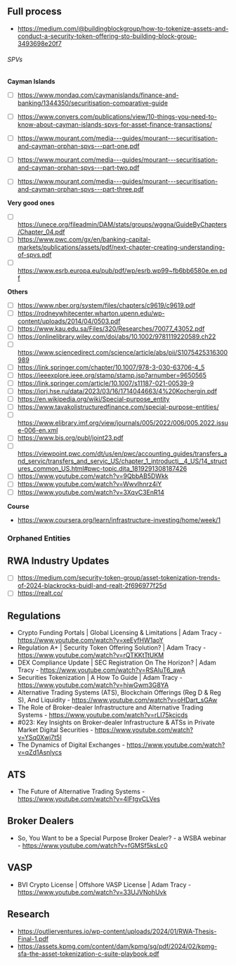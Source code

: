 ## Full process
- https://medium.com/@buildingblockgroup/how-to-tokenize-assets-and-conduct-a-security-token-offering-sto-building-block-group-3493698e20f7

###### SPVs
**Cayman Islands**
- [ ] https://www.mondaq.com/caymanislands/finance-and-banking/1344350/securitisation-comparative-guide
- [ ] https://www.conyers.com/publications/view/10-things-you-need-to-know-about-cayman-islands-spvs-for-asset-finance-transactions/
- [ ] https://www.mourant.com/media---guides/mourant---securitisation-and-cayman-orphan-spvs---part-one.pdf
- [ ] https://www.mourant.com/media---guides/mourant---securitisation-and-cayman-orphan-spvs---part-two.pdf
- [ ] https://www.mourant.com/media---guides/mourant---securitisation-and-cayman-orphan-spvs---part-three.pdf



**Very good ones**
- [ ] https://unece.org/fileadmin/DAM/stats/groups/wggna/GuideByChapters/Chapter_04.pdf
- [ ] https://www.pwc.com/gx/en/banking-capital-markets/publications/assets/pdf/next-chapter-creating-understanding-of-spvs.pdf
- [ ] https://www.esrb.europa.eu/pub/pdf/wp/esrb.wp99~fb6bb6580e.en.pdf

**Others**
- [ ] https://www.nber.org/system/files/chapters/c9619/c9619.pdf
- [ ] https://rodneywhitecenter.wharton.upenn.edu/wp-content/uploads/2014/04/0503.pdf
- [ ] https://www.kau.edu.sa/Files/320/Researches/70077_43052.pdf
- [ ] https://onlinelibrary.wiley.com/doi/abs/10.1002/9781119220589.ch22
- [ ] https://www.sciencedirect.com/science/article/abs/pii/S1075425316300989
- [ ] https://link.springer.com/chapter/10.1007/978-3-030-63706-4_5
- [ ] https://ieeexplore.ieee.org/stamp/stamp.jsp?arnumber=9650565
- [ ] https://link.springer.com/article/10.1007/s11187-021-00539-9
- [ ] https://iorj.hse.ru/data/2023/03/16/1714044663/4%20Kochergin.pdf
- [ ] https://en.wikipedia.org/wiki/Special-purpose_entity
- [ ] https://www.tavakolistructuredfinance.com/special-purpose-entities/
- [ ] https://www.elibrary.imf.org/view/journals/005/2022/006/005.2022.issue-006-en.xml
- [ ] https://www.bis.org/publ/joint23.pdf
- [ ] https://viewpoint.pwc.com/dt/us/en/pwc/accounting_guides/transfers_and_servic/transfers_and_servic_US/chapter_1_introducti__4_US/14_structures_common_US.html#pwc-topic.dita_1819291308187426
- [ ] https://www.youtube.com/watch?v=9QbbAB5DWkk
- [ ] https://www.youtube.com/watch?v=WwvIhnrz4iY
- [ ] https://www.youtube.com/watch?v=3XqvC3EnR14

**Course**
- https://www.coursera.org/learn/infrastructure-investing/home/week/1

### Orphaned Entities


## RWA Industry Updates
- [ ] https://medium.com/security-token-group/asset-tokenization-trends-of-2024-blackrocks-buidl-and-realt-2f696977f25d
- [ ] https://realt.co/

## Regulations
- Crypto Funding Portals | Global Licensing & Limitations | Adam Tracy - https://www.youtube.com/watch?v=xeEyfHW1aoY
- Regulation A+ | Security Token Offering Solution? | Adam Tracy - https://www.youtube.com/watch?v=rQTKKtTtUKM
- DEX Compliance Update | SEC Registration On The Horizon? | Adam Tracy - https://www.youtube.com/watch?v=RSAluT6_awA
- Securities Tokenization | A How To Guide | Adam Tracy - https://www.youtube.com/watch?v=hiwGwm3G8YA
- Alternative Trading Systems (ATS), Blockchain Offerings (Reg D & Reg S), And Liquidity - https://www.youtube.com/watch?v=oHDart_sGAw
- The Role of Broker-dealer Infrastructure and Alternative Trading Systems - https://www.youtube.com/watch?v=rLI75kcicds
- #023: Key Insights on Broker-dealer Infrastructure & ATSs in Private Market Digital Securities - https://www.youtube.com/watch?v=YSq0Xwj7t5I
- The Dynamics of Digital Exchanges - https://www.youtube.com/watch?v=qZd1Asnlycs


## ATS
- The Future of Alternative Trading Systems - https://www.youtube.com/watch?v=4IFtgvCLVes

## Broker Dealers
- So, You Want to be a Special Purpose Broker Dealer? - a WSBA webinar - https://www.youtube.com/watch?v=fGMSf5ksLc0

 

## VASP
- BVI Crypto License | Offshore VASP License | Adam Tracy - https://www.youtube.com/watch?v=33UJVNohUvk

## Research
- https://outlierventures.io/wp-content/uploads/2024/01/RWA-Thesis-Final-1.pdf
- https://assets.kpmg.com/content/dam/kpmg/sg/pdf/2024/02/kpmg-sfa-the-asset-tokenization-c-suite-playbook.pdf
